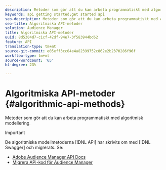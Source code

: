 ```yaml
---
description: Metoder som gör att du kan arbeta programmatiskt med algoritmisk modellering.
keywords: api getting started;get started api
seo-description: Metoder som gör att du kan arbeta programmatiskt med algoritmisk modellering.
seo-title: Algoritmiska API-metoder
solution: Audience Manager
title: Algoritmiska API-metoder
uuid: 8d5304d7-c1cf-42df-94e7-3f583944bd62
feature: API
translation-type: tm+mt
source-git-commit: e05eff3cc04e4a82399752c862e2b2370286f96f
workflow-type: tm+mt
source-wordcount: '65'
ht-degree: 23%

---
```



# Algoritmiska API-metoder {#algorithmic-api-methods}

Metoder som gör att du kan arbeta programmatiskt med algoritmisk modellering.

>[!IMPORTANT]
>
>De algoritmiska modellmetoderna [!DNL API] har skrivits om med [!DNL Swagger] och migrerats. Se:
>
>* [Adobe Audience Manager API Docs](https://bank.demdex.com/portal/swagger/index.html)
>* [Migrera API-kod för Audience Manager](../../api/api-swagger-migration.md)